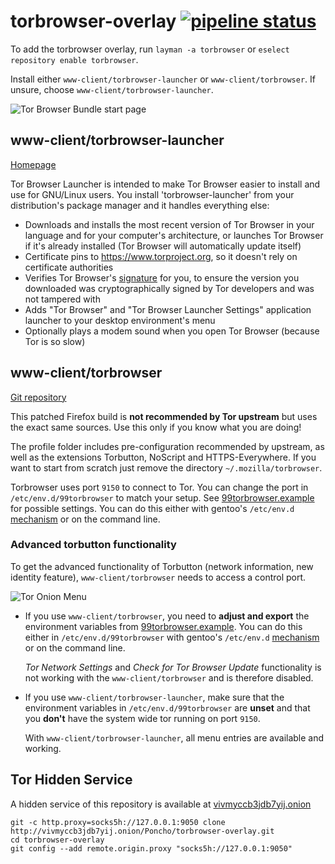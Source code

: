 # torbrowser-overlay [![pipeline status](https://0xacab.org/Poncho/torbrowser-overlay/badges/master/pipeline.svg)](https://0xacab.org/Poncho/torbrowser-overlay/pipelines)

To add the torbrowser overlay, run `layman -a torbrowser` or `eselect repository enable torbrowser`.

Install either `www-client/torbrowser-launcher` or `www-client/torbrowser`. If unsure, choose `www-client/torbrowser-launcher`.

![Tor Browser Bundle start page](https://extra.torproject.org/blog/2018-09-05-tor-browser-80/tb8-onboarding.gif)


## www-client/torbrowser-launcher

[Homepage](https://github.com/micahflee/torbrowser-launcher)

Tor Browser Launcher is intended to make Tor Browser easier to install and use for GNU/Linux users. You install 'torbrowser-launcher' from your distribution's package manager and it handles everything else:

* Downloads and installs the most recent version of Tor Browser in your language and for your computer's architecture, or launches Tor Browser if it's already installed (Tor Browser will automatically update itself)
* Certificate pins to https://www.torproject.org, so it doesn't rely on certificate authorities
* Verifies Tor Browser's [signature](https://www.torproject.org/docs/verifying-signatures.html.en) for you, to ensure the version you downloaded was cryptographically signed by Tor developers and was not tampered with
* Adds "Tor Browser" and "Tor Browser Launcher Settings" application launcher to your desktop environment's menu
* Optionally plays a modem sound when you open Tor Browser (because Tor is so slow)


## www-client/torbrowser

[Git repository](https://gitweb.torproject.org/tor-browser.git)

This patched Firefox build is **not recommended by Tor upstream** but
uses the exact same sources. Use this only if you know what you are doing!

The profile folder includes pre-configuration recommended by upstream,
as well as the extensions Torbutton, NoScript and HTTPS-Everywhere.
If you want to start from scratch just remove the directory `~/.mozilla/torbrowser`.

Torbrowser uses port `9150` to connect to Tor. You can change the port
in `/etc/env.d/99torbrowser` to match your setup. See
[99torbrowser.example](https://github.com/MeisterP/torbrowser-overlay/blob/master/www-client/torbrowser/files/99torbrowser.example)
for possible settings.
You can do this either with gentoo's `/etc/env.d`
[mechanism](https://wiki.gentoo.org/wiki/Handbook:AMD64/Working/EnvVar/en#Defining_variables_globally)
or on the command line.


### Advanced torbutton functionality

To get the advanced functionality of Torbutton (network information,
new identity feature), `www-client/torbrowser` needs to access a control port.

![Tor Onion Menu ](https://extra.torproject.org/blog/2018-09-05-tor-browser-80/tb8-circuit-display-onion-small.gif)

* If you use `www-client/torbrowser`, you need to **adjust and export** the environment variables from
  [99torbrowser.example](https://github.com/MeisterP/torbrowser-overlay/blob/master/www-client/torbrowser/files/99torbrowser.example).
  You can do this either in `/etc/env.d/99torbrowser` with gentoo's `/etc/env.d`
  [mechanism](https://wiki.gentoo.org/wiki/Handbook:AMD64/Working/EnvVar/en#Defining_variables_globally)
  or on the command line.

  _Tor Network Settings_ and _Check for Tor Browser Update_ functionality is not working with the `www-client/torbrowser` and is therefore disabled.

* If you use `www-client/torbrowser-launcher`, make sure that the environment variables in `/etc/env.d/99torbrowser`
  are **unset** and that you **don't** have the system wide tor running on port `9150`.

  With `www-client/torbrowser-launcher`, all menu entries are available and working.


##  Tor Hidden Service

A hidden service of this repository is available at [vivmyccb3jdb7yij.onion](http://vivmyccb3jdb7yij.onion/poncho/torbrowser-overlay)

```
git -c http.proxy=socks5h://127.0.0.1:9050 clone http://vivmyccb3jdb7yij.onion/Poncho/torbrowser-overlay.git
cd torbrowser-overlay
git config --add remote.origin.proxy "socks5h://127.0.0.1:9050"
```
